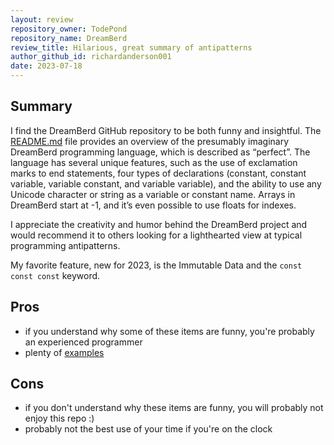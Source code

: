 ```yaml
---
layout: review
repository_owner: TodePond
repository_name: DreamBerd
review_title: Hilarious, great summary of antipatterns
author_github_id: richardanderson001
date: 2023-07-18
---
```

## Summary

I find the DreamBerd GitHub repository to be both funny and insightful. The [README.md](https://github.com/TodePond/DreamBerd#readme) file provides an overview of the presumably imaginary DreamBerd programming language, which is described as “perfect”. The language has several unique features, such as the use of exclamation marks to end statements, four types of declarations (constant, constant variable, variable constant, and variable variable), and the ability to use any Unicode character or string as a variable or constant name. Arrays in DreamBerd start at -1, and it’s even possible to use floats for indexes.

I appreciate the creativity and humor behind the DreamBerd project and would recommend it to others looking for a lighthearted view at typical programming antipatterns.  

My favorite feature, new for 2023, is the Immutable Data and the `const const const` keyword.

## Pros

- if you understand why some of these items are funny, you're probably an experienced programmer
- plenty of [examples](https://github.com/TodePond/DreamBerd/blob/main/Examples.md)

## Cons

- if you don't understand why these items are funny, you will probably not enjoy this repo :)
- probably not the best use of your time if you're on the clock


